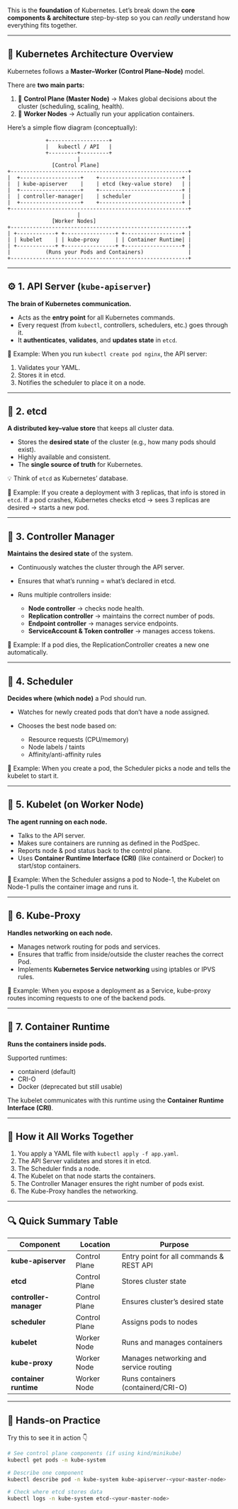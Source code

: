 This is the **foundation** of Kubernetes. Let’s break down the **core components & architecture** step-by-step so you can *really* understand how everything fits together.

---

## 🧩 **Kubernetes Architecture Overview**

Kubernetes follows a **Master–Worker (Control Plane–Node)** model.

There are **two main parts:**

1. 🧠 **Control Plane (Master Node)** → Makes global decisions about the cluster (scheduling, scaling, health).
2. 💪 **Worker Nodes** → Actually run your application containers.

Here’s a simple flow diagram (conceptually):

```
            +-------------------+
            |   kubectl / API   |
            +---------+---------+
                      |
              [Control Plane]
+--------------------------------------------------------+
|  +-------------------+    +--------------------------+ |
|  | kube-apiserver    |    | etcd (key-value store)   | |
|  +-------------------+    +--------------------------+ |
|  | controller-manager|    | scheduler                | |
|  +-------------------+    +--------------------------+ |
+--------------------------------------------------------+
                      |
              [Worker Nodes]
+--------------------------------------------------------+
| +------------+ +----------------+ +------------------+ |
| | kubelet    | | kube-proxy     | | Container Runtime| |
| +------------+ +----------------+ +------------------+ |
|           (Runs your Pods and Containers)              |
+--------------------------------------------------------+
```

---

## ⚙️ **1. API Server (`kube-apiserver`)**

**The brain of Kubernetes communication.**

* Acts as the **entry point** for all Kubernetes commands.
* Every request (from `kubectl`, controllers, schedulers, etc.) goes through it.
* It **authenticates**, **validates**, and **updates state** in `etcd`.

📘 Example:
When you run `kubectl create pod nginx`, the API server:

1. Validates your YAML.
2. Stores it in etcd.
3. Notifies the scheduler to place it on a node.

---

## 🧱 **2. etcd**

**A distributed key–value store** that keeps all cluster data.

* Stores the **desired state** of the cluster (e.g., how many pods should exist).
* Highly available and consistent.
* The **single source of truth** for Kubernetes.

💡 Think of `etcd` as Kubernetes’ database.

📘 Example:
If you create a deployment with 3 replicas, that info is stored in `etcd`.
If a pod crashes, Kubernetes checks etcd → sees 3 replicas are desired → starts a new pod.

---

## 🤖 **3. Controller Manager**

**Maintains the desired state** of the system.

* Continuously watches the cluster through the API server.
* Ensures that what’s running = what’s declared in etcd.
* Runs multiple controllers inside:

  * **Node controller** → checks node health.
  * **Replication controller** → maintains the correct number of pods.
  * **Endpoint controller** → manages service endpoints.
  * **ServiceAccount & Token controller** → manages access tokens.

📘 Example:
If a pod dies, the ReplicationController creates a new one automatically.

---

## 🎯 **4. Scheduler**

**Decides where (which node)** a Pod should run.

* Watches for newly created pods that don’t have a node assigned.
* Chooses the best node based on:

  * Resource requests (CPU/memory)
  * Node labels / taints
  * Affinity/anti-affinity rules

📘 Example:
When you create a pod, the Scheduler picks a node and tells the kubelet to start it.

---

## 🧍 **5. Kubelet (on Worker Node)**

**The agent running on each node.**

* Talks to the API server.
* Makes sure containers are running as defined in the PodSpec.
* Reports node & pod status back to the control plane.
* Uses **Container Runtime Interface (CRI)** (like containerd or Docker) to start/stop containers.

📘 Example:
When the Scheduler assigns a pod to Node-1, the Kubelet on Node-1 pulls the container image and runs it.

---

## 🔄 **6. Kube-Proxy**

**Handles networking on each node.**

* Manages network routing for pods and services.
* Ensures that traffic from inside/outside the cluster reaches the correct Pod.
* Implements **Kubernetes Service networking** using iptables or IPVS rules.

📘 Example:
When you expose a deployment as a Service, kube-proxy routes incoming requests to one of the backend pods.

---

## 🧱 **7. Container Runtime**

**Runs the containers inside pods.**

Supported runtimes:

* containerd (default)
* CRI-O
* Docker (deprecated but still usable)

The kubelet communicates with this runtime using the **Container Runtime Interface (CRI)**.

---

## 🧠 **How it All Works Together**

1. You apply a YAML file with `kubectl apply -f app.yaml`.
2. The API Server validates and stores it in etcd.
3. The Scheduler finds a node.
4. The Kubelet on that node starts the containers.
5. The Controller Manager ensures the right number of pods exist.
6. The Kube-Proxy handles the networking.

---

## 🔍 **Quick Summary Table**

| Component              | Location      | Purpose                                 |
| ---------------------- | ------------- | --------------------------------------- |
| **kube-apiserver**     | Control Plane | Entry point for all commands & REST API |
| **etcd**               | Control Plane | Stores cluster state                    |
| **controller-manager** | Control Plane | Ensures cluster’s desired state         |
| **scheduler**          | Control Plane | Assigns pods to nodes                   |
| **kubelet**            | Worker Node   | Runs and manages containers             |
| **kube-proxy**         | Worker Node   | Manages networking and service routing  |
| **container runtime**  | Worker Node   | Runs containers (containerd/CRI-O)      |

---

## 🧰 Hands-on Practice

Try this to see it in action 👇

```bash
# See control plane components (if using kind/minikube)
kubectl get pods -n kube-system

# Describe one component
kubectl describe pod -n kube-system kube-apiserver-<your-master-node>

# Check where etcd stores data
kubectl logs -n kube-system etcd-<your-master-node>
```
